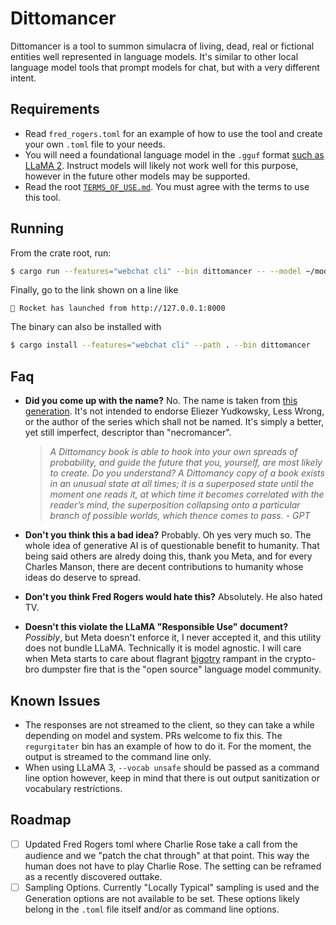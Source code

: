 # Dittomancer

Dittomancer is a tool to summon simulacra of living, dead, real or fictional
entities well represented in language models. It's similar to other local
language model tools that prompt models for chat, but with a very different
intent.

## Requirements

- Read `fred_rogers.toml` for an example of how to use the tool and create your
  own `.toml` file to your needs.
- You will need a foundational language model in the `.gguf` format [such as
  LLaMA 2](https://huggingface.co/TheBloke/Llama-2-70B-GGUF). Instruct models
  will likely not work well for this purpose, however in the future other models
  may be supported.
- Read the root [`TERMS_OF_USE.md`](../../TERMS_OF_USE.md). You must agree with
  the terms to use this tool.

## Running

From the crate root, run:

```bash
$ cargo run --features="webchat cli" --bin dittomancer -- --model ~/models/llama/70b/llama-2-70b.Q6_K.gguf --prompt bin/dittomancer/fred_rogers.toml
```

Finally, go to the link shown on a line like

```text
🚀 Rocket has launched from http://127.0.0.1:8000
```

The binary can also be installed with

```bash
$ cargo install --features="webchat cli" --path . --bin dittomancer
```

## Faq

- **Did you come up with the name?** No. The name is taken from [this
  generation](https://generative.ink/artifacts/hpmor-325/variant_extrusion/#variant_extrusion_start).
  It's not intended to endorse Eliezer Yudkowsky, Less Wrong, or the author of
  the series which shall not be named. It's simply a better, yet still
  imperfect, descriptor than "necromancer".

  > _A Dittomancy book is able to hook into your own spreads of probability, and
  > guide the future that you, yourself, are most likely to create. Do you
  > understand? A Dittomancy copy of a book exists in an unusual state at all
  > times; it is a superposed state until the moment one reads it, at which time
  > it becomes correlated with the reader’s mind, the superposition collapsing
  > onto a particular branch of possible worlds, which thence comes to pass. -
  > GPT_

- **Don't you think this a bad idea?** Probably. Oh yes very much so. The whole
  idea of generative AI is of questionable benefit to humanity. That being said
  others are alredy doing this, thank you Meta, and for every Charles Manson,
  there are decent contributions to humanity whose ideas do deserve to spread.
- **Don't you think Fred Rogers would hate this?** Absolutely. He also hated TV.
- **Doesn't this violate the LLaMA "Responsible Use" document?** _Possibly_, but
  Meta doesn't enforce it, I never accepted it, and this utility does not bundle
  LLaMA. Technically it is model agnostic. I will care when Meta starts to care
  about flagrant
  [bigotry](https://huggingface.co/datasets/cognitivecomputations/open-instruct-uncensored/blob/main/remove_refusals.py#L17)
  rampant in the crypto-bro dumpster fire that is the "open source" language
  model community.

## Known Issues

- The responses are not streamed to the client, so they can take a while
  depending on model and system. PRs welcome to fix this. The `regurgitater` bin
  has an example of how to do it. For the moment, the output is streamed to the
  command line only.
- When using LLaMA 3, `--vocab unsafe` should be passed as a command line option
  however, keep in mind that there is out output sanitization or vocabulary
  restrictions.

## Roadmap

- [ ] Updated Fred Rogers toml where Charlie Rose take a call from the audience
      and we "patch the chat through" at that point. This way the human does not
      have to play Charlie Rose. The setting can be reframed as a recently
      discovered outtake.
- [ ] Sampling Options. Currently "Locally Typical" sampling is used and the
      Generation options are not available to be set. These options likely
      belong in the `.toml` file itself and/or as command line options.
